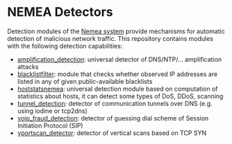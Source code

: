 # NEMEA Detectors

Detection modules of the [Nemea system](https://github.com/CESNET/Nemea) provide mechanisms for automatic detection of malicious network traffic.
This repository contains modules with the following detection capabilities:

* [amplification_detection](amplification_detection): universal detector of DNS/NTP/... amplification attacks
* [blacklistfilter](blacklistfilter): module that checks whether observed IP addresses are listed in any of given public-available blacklists
* [hoststatsnemea](hoststatsnemea): universal detection module based on computation of statistics about hosts, it can detect some types of DoS, DDoS, scanning
* [tunnel_detection](tunnel_detection): detector of communication tunnels over DNS (e.g. using iodine or tcp2dns)
* [voip_fraud_detection](voip_fraud_detection): detector of guessing dial scheme of Session Initiation Protocol (SIP)
* [vportscan_detector](vportscan_detector): detector of vertical scans based on TCP SYN
